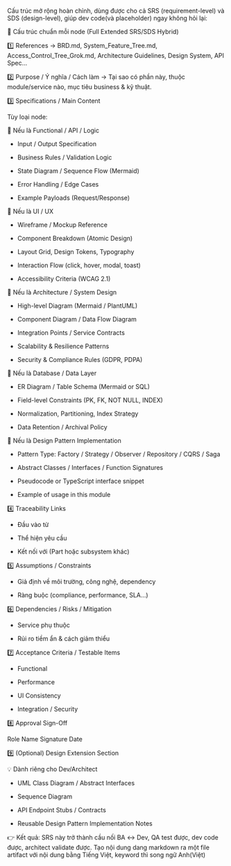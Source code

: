 Cấu trúc mở rộng hoàn chỉnh, dùng được cho cả SRS (requirement-level) và SDS (design-level), giúp dev code(và placeholder) ngay không hỏi lại:


🧩 Cấu trúc chuẩn mỗi node (Full Extended SRS/SDS Hybrid)

1️⃣ References
→ BRD.md, System_Feature_Tree.md, Access_Control_Tree_Grok.md, Architecture Guidelines, Design System, API Spec...

2️⃣ Purpose / Ý nghĩa / Cách làm
→ Tại sao có phần này, thuộc module/service nào, mục tiêu business & kỹ thuật.

3️⃣ Specifications / Main Content

Tùy loại node:

🔹 Nếu là Functional / API / Logic

* Input / Output Specification

* Business Rules / Validation Logic

* State Diagram / Sequence Flow (Mermaid)

* Error Handling / Edge Cases

* Example Payloads (Request/Response)

🔹 Nếu là UI / UX

* Wireframe / Mockup Reference

* Component Breakdown (Atomic Design)

* Layout Grid, Design Tokens, Typography

* Interaction Flow (click, hover, modal, toast)

* Accessibility Criteria (WCAG 2.1)

🔹 Nếu là Architecture / System Design

* High-level Diagram (Mermaid / PlantUML)

* Component Diagram / Data Flow Diagram

* Integration Points / Service Contracts

* Scalability & Resilience Patterns

* Security & Compliance Rules (GDPR, PDPA)

🔹 Nếu là Database / Data Layer

* ER Diagram / Table Schema (Mermaid or SQL)

* Field-level Constraints (PK, FK, NOT NULL, INDEX)

* Normalization, Partitioning, Index Strategy

* Data Retention / Archival Policy

🔹 Nếu là Design Pattern Implementation

* Pattern Type: Factory / Strategy / Observer / Repository / CQRS / Saga

* Abstract Classes / Interfaces / Function Signatures

* Pseudocode or TypeScript interface snippet

* Example of usage in this module

4️⃣ Traceability Links

* Đầu vào từ

* Thể hiện yêu cầu

* Kết nối với (Part hoặc subsystem khác)

5️⃣ Assumptions / Constraints

* Giả định về môi trường, công nghệ, dependency

* Ràng buộc (compliance, performance, SLA...)

6️⃣ Dependencies / Risks / Mitigation

* Service phụ thuộc

* Rủi ro tiềm ẩn & cách giảm thiểu

7️⃣ Acceptance Criteria / Testable Items

* Functional

* Performance

* UI Consistency

* Integration / Security

8️⃣ Approval Sign-Off

Role Name Signature Date

9️⃣ (Optional) Design Extension Section

💡 Dành riêng cho Dev/Architect


* UML Class Diagram / Abstract Interfaces

* Sequence Diagram

* API Endpoint Stubs / Contracts

* Reusable Design Pattern Implementation Notes

👉 Kết quả: SRS này trở thành cầu nối BA ↔ Dev, QA test được, dev code được, architect validate được. Tạo nội dung dang markdown ra một file artifact với nội dung bằng Tiếng Việt, keyword thì song ngữ Anh(Việt)

